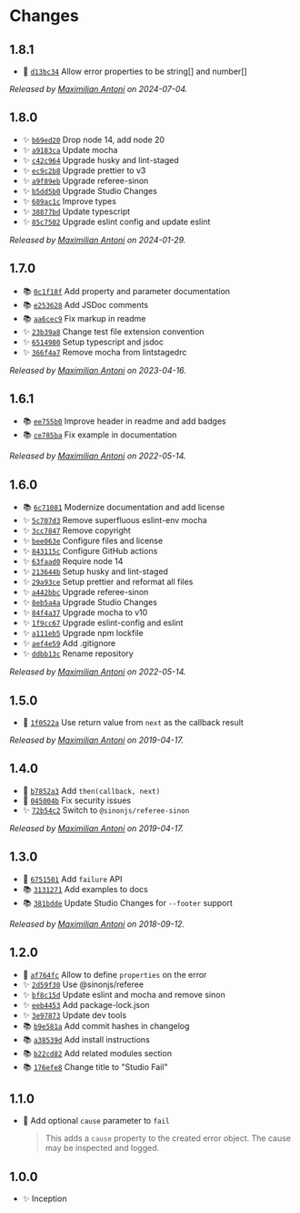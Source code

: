 # Changes

## 1.8.1

- 🐛 [`d13bc34`](https://github.com/javascript-studio/fail/commit/d13bc34746bf4e176ad09dee2959330e328c1573)
  Allow error properties to be string[] and number[]

_Released by [Maximilian Antoni](https://github.com/mantoni) on 2024-07-04._

## 1.8.0

- ✨ [`b69ed20`](https://github.com/javascript-studio/fail/commit/b69ed204e2ffa2283af96e4cba02bd983865bbfc)
  Drop node 14, add node 20
- ✨ [`a9183ca`](https://github.com/javascript-studio/fail/commit/a9183caeb61961ba1991b34d77e9200db54755ea)
  Update mocha
- ✨ [`c42c964`](https://github.com/javascript-studio/fail/commit/c42c964f7ba95b6a7af0ad9f720c345250dc9721)
  Upgrade husky and lint-staged
- ✨ [`ec9c2b8`](https://github.com/javascript-studio/fail/commit/ec9c2b8d3580c38e9cf0facdd082193bfcb40efd)
  Upgrade prettier to v3
- ✨ [`a9f89eb`](https://github.com/javascript-studio/fail/commit/a9f89ebb07954922e4a86f2f601c3d74685a0a85)
  Upgrade referee-sinon
- ✨ [`b5dd5b0`](https://github.com/javascript-studio/fail/commit/b5dd5b027d6517f846aafc446b11cf3789af8515)
  Upgrade Studio Changes
- ✨ [`689ac1c`](https://github.com/javascript-studio/fail/commit/689ac1ced183873b17e3f181184d9c0974c4c9e8)
  Improve types
- ✨ [`38877bd`](https://github.com/javascript-studio/fail/commit/38877bd84eccca14a718042831d2cfaae422e5fb)
  Update typescript
- ✨ [`85c7502`](https://github.com/javascript-studio/fail/commit/85c7502b3815aefb58aa334f4158e6184b30c00c)
  Upgrade eslint config and update eslint

_Released by [Maximilian Antoni](https://github.com/mantoni) on 2024-01-29._

## 1.7.0

- 📚 [`0c1f18f`](https://github.com/javascript-studio/fail/commit/0c1f18fa0e0e00ccd174b342b1407f21b2027747)
  Add property and parameter documentation
- 📚 [`e253628`](https://github.com/javascript-studio/fail/commit/e253628e024d168330bc357fa2136a11b76f5451)
  Add JSDoc comments
- 📚 [`aa6cec9`](https://github.com/javascript-studio/fail/commit/aa6cec99800aeccca5778458962af86a2d4390ea)
  Fix markup in readme
- ✨ [`23b39a8`](https://github.com/javascript-studio/fail/commit/23b39a84a62d0f7c1b17f0c652f15bd8f27258aa)
  Change test file extension convention
- ✨ [`6514980`](https://github.com/javascript-studio/fail/commit/6514980108c27cfcac6b8e5c0e9281e43d9c813a)
  Setup typescript and jsdoc
- ✨ [`366f4a7`](https://github.com/javascript-studio/fail/commit/366f4a797b550ae1c66503bf024488f44968f88e)
  Remove mocha from lintstagedrc

_Released by [Maximilian Antoni](https://github.com/mantoni) on 2023-04-16._

## 1.6.1

- 📚 [`ee755b0`](https://github.com/javascript-studio/fail/commit/ee755b0f97365224bda75096130902d4c388a565)
  Improve header in readme and add badges
- 📚 [`ce785ba`](https://github.com/javascript-studio/fail/commit/ce785ba540fa6a6fac313f8e5158a6c0ebfc74f8)
  Fix example in documentation

_Released by [Maximilian Antoni](https://github.com/mantoni) on 2022-05-14._

## 1.6.0

- 📚 [`6c71081`](https://github.com/javascript-studio/fail/commit/6c71081079a3347ef6d2c1cfd2d00dd766f0ddf3)
  Modernize documentation and add license
- ✨ [`5c707d3`](https://github.com/javascript-studio/fail/commit/5c707d39b1b2b923c1f02e26ae19ed0a976539e1)
  Remove superfluous eslint-env mocha
- ✨ [`3cc7847`](https://github.com/javascript-studio/fail/commit/3cc78477c4a3a6c80b36c05ddcf46926839c199f)
  Remove copyright
- ✨ [`bee063e`](https://github.com/javascript-studio/fail/commit/bee063eac3b93f85249cc5f159f84aba36bdf3cf)
  Configure files and license
- ✨ [`843115c`](https://github.com/javascript-studio/fail/commit/843115c4916c8333c0f9d95c9ba55561ee27ebfa)
  Configure GitHub actions
- ✨ [`63faad0`](https://github.com/javascript-studio/fail/commit/63faad02e7c587d62a9822b42f54a5a3b2d5e958)
  Require node 14
- ✨ [`213644b`](https://github.com/javascript-studio/fail/commit/213644b003d701c13021107ce28a237283c2cafd)
  Setup husky and lint-staged
- ✨ [`29a93ce`](https://github.com/javascript-studio/fail/commit/29a93ce90bd05c73709f3e02cd6ab1cb4c335938)
  Setup prettier and reformat all files
- ✨ [`a442bbc`](https://github.com/javascript-studio/fail/commit/a442bbc6fef2aa6b047dddcab0aef3ce189b7235)
  Upgrade referee-sinon
- ✨ [`8eb5a4a`](https://github.com/javascript-studio/fail/commit/8eb5a4aa04f27bd6d4b2d576b99034401ae4b518)
  Upgrade Studio Changes
- ✨ [`84f4a37`](https://github.com/javascript-studio/fail/commit/84f4a37980b7080f10b205c6fdb97a2d25694d9b)
  Upgrade mocha to v10
- ✨ [`1f9cc67`](https://github.com/javascript-studio/fail/commit/1f9cc67b8c8be12a592931aaf070c1a5f057e231)
  Upgrade eslint-config and eslint
- ✨ [`a111eb5`](https://github.com/javascript-studio/fail/commit/a111eb51ff2a8cd326c89bd10c048b2488c08984)
  Upgrade npm lockfile
- ✨ [`aef4e59`](https://github.com/javascript-studio/fail/commit/aef4e599ceebf68ffeed0796b04b73e8f2fdae89)
  Add .gitignore
- ✨ [`ddbb13c`](https://github.com/javascript-studio/fail/commit/ddbb13c2b3fbdf8aaa587d5437e5be5f7b2d8720)
  Rename repository

_Released by [Maximilian Antoni](https://github.com/mantoni) on 2022-05-14._

## 1.5.0

- 🍏 [`1f0522a`](https://github.com/javascript-studio/studio-fail/commit/1f0522a556c20ca6152d6ee66277f899beba741e)
  Use return value from `next` as the callback result

_Released by [Maximilian Antoni](https://github.com/mantoni) on 2019-04-17._

## 1.4.0

- 🍏 [`b7852a3`](https://github.com/javascript-studio/studio-fail/commit/b7852a3df720f63806151e1a4354ceeddddc270a)
  Add `then(callback, next)`
- 🐛 [`045004b`](https://github.com/javascript-studio/studio-fail/commit/045004b4179757a46a476fbfb7f11f21bc3d89b2)
  Fix security issues
- ✨ [`72b54c2`](https://github.com/javascript-studio/studio-fail/commit/72b54c2a89e14858af0fe0292db12ffeb261f46a)
  Switch to `@sinonjs/referee-sinon`

_Released by [Maximilian Antoni](https://github.com/mantoni) on 2019-04-17._

## 1.3.0

- 🍏 [`6751501`](https://github.com/javascript-studio/studio-fail/commit/6751501da092a24c5c8955ac53661d8b5e0e2dde)
  Add `failure` API
- 📚 [`3131271`](https://github.com/javascript-studio/studio-fail/commit/3131271e3fefdcadd471e3827d9077253f5ebeb4)
  Add examples to docs
- 📚 [`381bdde`](https://github.com/javascript-studio/studio-fail/commit/381bdde151dff3385d74e2403083110b5adf680c)
  Update Studio Changes for `--footer` support

_Released by [Maximilian Antoni](https://github.com/mantoni) on 2018-09-12._

## 1.2.0

- 🍏 [`af764fc`](https://github.com/javascript-studio/studio-fail/commit/af764fc52525522b635107bb2ea1fe542528bd74)
  Allow to define `properties` on the error
- ✨ [`2d59f30`](https://github.com/javascript-studio/studio-fail/commit/2d59f30d9d454b7daccaed21ad7cc140f852fef3)
  Use @sinonjs/referee
- ✨ [`bf8c15d`](https://github.com/javascript-studio/studio-fail/commit/bf8c15df48d847fbed9a102bdba97ad8e8115faf)
  Update eslint and mocha and remove sinon
- ✨ [`eeb4453`](https://github.com/javascript-studio/studio-fail/commit/eeb4453db8fd4a6c2db6bd7865c3156693cda5e7)
  Add package-lock.json
- ✨ [`3e97873`](https://github.com/javascript-studio/studio-fail/commit/3e97873587edc7d5fe26be68245058e02d0ca2d9)
  Update dev tools
- 📚 [`b9e581a`](https://github.com/javascript-studio/studio-fail/commit/b9e581a861d380e6b7992ab7cd07e73ac96a234c)
  Add commit hashes in changelog
- 📚 [`a38539d`](https://github.com/javascript-studio/studio-fail/commit/a38539d1c2df2eb4202923f16f609be769ef0384)
  Add install instructions
- 📚 [`b22cd82`](https://github.com/javascript-studio/studio-fail/commit/b22cd82cdb3e3c39867c4081999488f3f470d6ee)
  Add related modules section
- 📚 [`176efe8`](https://github.com/javascript-studio/studio-fail/commit/176efe834ee3bde6bac1e828f92dba8a8fc5f2d1)
  Change title to "Studio Fail"

## 1.1.0

- 🍏 Add optional `cause` parameter to `fail`

    > This adds a `cause` property to the created error object. The cause may
    > be inspected and logged.

## 1.0.0

- ✨ Inception
